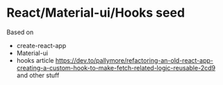 React/Material-ui/Hooks seed
============================

Based on 
- create-react-app
- Material-ui
- hooks article https://dev.to/pallymore/refactoring-an-old-react-app-creating-a-custom-hook-to-make-fetch-related-logic-reusable-2cd9 and other stuff